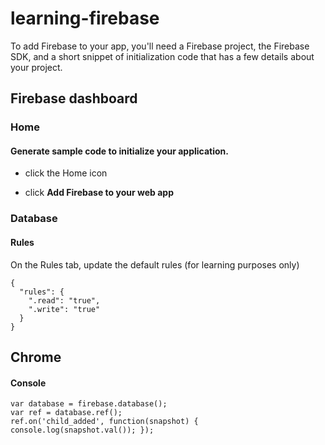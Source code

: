 # learning-firebase

To add Firebase to your app, you'll need a Firebase project, the Firebase SDK, and a short snippet of initialization code that has a few details about your project.

## Firebase dashboard

### Home

#### Generate sample code to initialize your application.

* click the Home icon
* click __Add Firebase to your web app__

    <script src="https://www.gstatic.com/firebasejs/3.5.2/firebase.js"></script>
    <script>
      // Initialize Firebase
      // TODO: Replace with your project's customized code snippet
      var config = {
        apiKey: "<API_KEY>",
        authDomain: "<PROJECT_ID>.firebaseapp.com",
        databaseURL: "https://<DATABASE_NAME>.firebaseio.com",
        storageBucket: "<BUCKET>.appspot.com",
        messagingSenderId: "<SENDER_ID>",
      };
      firebase.initializeApp(config);
    </script>

### Database

#### Rules

On the Rules tab, update the default rules (for learning purposes only)

    {
      "rules": {
        ".read": "true",
        ".write": "true"
      }
    }

## Chrome

#### Console

    var database = firebase.database();
    var ref = database.ref();
    ref.on('child_added', function(snapshot) { console.log(snapshot.val()); });

